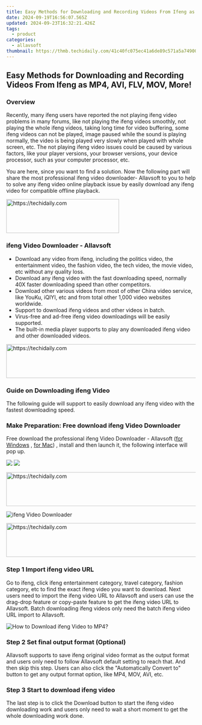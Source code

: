 ```yaml
---
title: Easy Methods for Downloading and Recording Videos From Ifeng as MP4, AVI, FLV, MOV, More!
date: 2024-09-19T16:56:07.565Z
updated: 2024-09-23T16:32:21.426Z
tags:
  - product
categories:
  - allavsoft
thumbnail: https://thmb.techidaily.com/41c40fc075ec41a6de89c571a5a74900b640b77fd911558c6dd5abd8173773bf.jpg
---
```


## Easy Methods for Downloading and Recording Videos From Ifeng as MP4, AVI, FLV, MOV, More!

### Overview

Recently, many ifeng users have reported the not playing ifeng video problems in many forums, like not playing the ifeng videos smoothly, not playing the whole ifeng videos, taking long time for video buffering, some ifeng videos can not be played, image paused while the sound is playing normally, the video is being played very slowly when played with whole screen, etc. The not playing ifeng video issues could be caused by various factors, like your player versions, your browser versions, your device processor, such as your computer processor, etc.

You are here, since you want to find a solution. Now the following part will share the most professional ifeng video downloader- Allavsoft to you to help to solve any ifeng video online playback issue by easily download any ifeng video for compatible offline playback.

<!-- affiliate ads begin -->
<a href="https://aligracehair.sjv.io/c/5597632/2087248/19272" target="_top" id="2087248">
  <img src="//a.impactradius-go.com/display-ad/19272-2087248" border="0" alt="https://techidaily.com" width="300" height="90"/>
</a>
<img height="0" width="0" src="https://aligracehair.sjv.io/i/5597632/2087248/19272" style="position:absolute;visibility:hidden;" border="0" />
<!-- affiliate ads end -->

### ifeng Video Downloader - Allavsoft

* Download any video from ifeng, including the politics video, the entertainment video, the fashion video, the tech video, the movie video, etc without any quality loss.
* Download any ifeng video with the fast downloading speed, normally 40X faster downloading speed than other competitors.
* Download other various videos from most of other China video service, like YouKu, iQIYI, etc and from total other 1,000 video websites worldwide.
* Support to download ifeng videos and other videos in batch.
* Virus-free and ad-free ifeng video downloadings will be easily supported.
* The built-in media player supports to play any downloaded ifeng video and other downloaded videos.

<!-- affiliate ads begin -->
<a href="https://ephamedtechinc.pxf.io/c/5597632/2137216/26400" target="_top" id="2137216">
  <img src="//a.impactradius-go.com/display-ad/26400-2137216" border="0" alt="https://techidaily.com" width="728" height="90"/>
</a>
<img height="0" width="0" src="https://ephamedtechinc.pxf.io/i/5597632/2137216/26400" style="position:absolute;visibility:hidden;" border="0" />
<!-- affiliate ads end -->

### Guide on Downloading ifeng Video

The following guide will support to easily download any ifeng video with the fastest downloading speed.

### Make Preparation: Free download ifeng Video Downloader

Free download the professional ifeng Video Downloader - Allavsoft ([for Windows](https://tools.techidaily.com/allavsoft/products/) , [for Mac](https://tools.techidaily.com/allavsoft/products/)) , install and then launch it, the following interface will pop up.

[![](https://www.allavsoft.com/how-to/../images/how-to/free-download-win.jpg)](https://tools.techidaily.com/allavsoft/products/) [![](https://www.allavsoft.com/how-to/../images/how-to/free-download-mac.jpg)](https://tools.techidaily.com/allavsoft/products/)

<!-- affiliate ads begin -->
<a href="https://aidotcom.pxf.io/c/5597632/2134501/19576" target="_top" id="2134501">
  <img src="//a.impactradius-go.com/display-ad/19576-2134501" border="0" alt="https://techidaily.com" width="640" height="90"/>
</a>
<img height="0" width="0" src="https://aidotcom.pxf.io/i/5597632/2134501/19576" style="position:absolute;visibility:hidden;" border="0" />
<!-- affiliate ads end -->

![ifeng Video Downloader](https://www.allavsoft.com/how-to/../images/allavsoft/screen-shot-600.jpg)

<!-- affiliate ads begin -->
<a href="https://aligracehair.sjv.io/c/5597632/2087253/19272" target="_top" id="2087253">
  <img src="//a.impactradius-go.com/display-ad/19272-2087253" border="0" alt="https://techidaily.com" width="728" height="90"/>
</a>
<img height="0" width="0" src="https://aligracehair.sjv.io/i/5597632/2087253/19272" style="position:absolute;visibility:hidden;" border="0" />
<!-- affiliate ads end -->

### Step 1 Import ifeng video URL

Go to ifeng, click ifeng entertainment category, travel category, fashion category, etc to find the exact ifeng video you want to download. Next users need to import the ifeng video URL to Allavsoft and users can use the drag-drop feature or copy-paste feature to get the ifeng video URL to Allavsoft. Batch downloading ifeng videos only need the batch ifeng video URL import to Allavsoft.

![How to Download ifeng Video to MP4?](https://www.allavsoft.com/how-to/../images/how-to/download-rtmp-video/download-rtmp-video.jpg)

### Step 2 Set final output format (Optional)

Allavsoft supports to save ifeng original video format as the output format and users only need to follow Allavsoft default setting to reach that. And then skip this step. Users can also click the "Automatically Convert to" button to get any output format option, like MP4, MOV, AVI, etc.

### Step 3 Start to download ifeng video

The last step is to click the Download button to start the ifeng video downloading work and users only need to wait a short moment to get the whole downloading work done.

<ins class="adsbygoogle"
     style="display:block"
     data-ad-format="autorelaxed"
     data-ad-client="ca-pub-7571918770474297"
     data-ad-slot="1223367746"></ins>

<ins class="adsbygoogle"
     style="display:block"
     data-ad-client="ca-pub-7571918770474297"
     data-ad-slot="8358498916"
     data-ad-format="auto"
     data-full-width-responsive="true"></ins>



